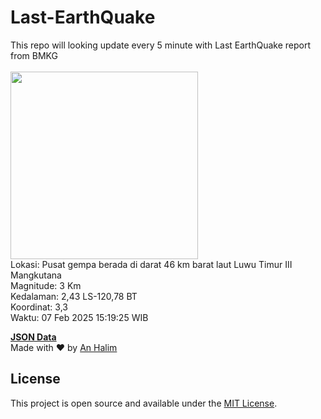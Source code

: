 # Last-EarthQuake
This repo will looking update every 5 minute with Last EarthQuake report from BMKG
<br>
<br>
<img src="undefined" width="300"/>
<br>
Lokasi: Pusat gempa berada di darat 46 km barat laut Luwu Timur  III Mangkutana <br>
Magnitude: 3 Km <br>
Kedalaman: 2,43 LS-120,78 BT <br>
Koordinat: 3,3 <br>
Waktu: 07 Feb 2025 15:19:25 WIB <br>

<a href="./data/data.json">**JSON Data**</a>
<br>
Made with ❤️ by <a href="https://github.com/an-halim">An Halim</a>
## License

This project is open source and available under the [MIT License](LICENSE).

